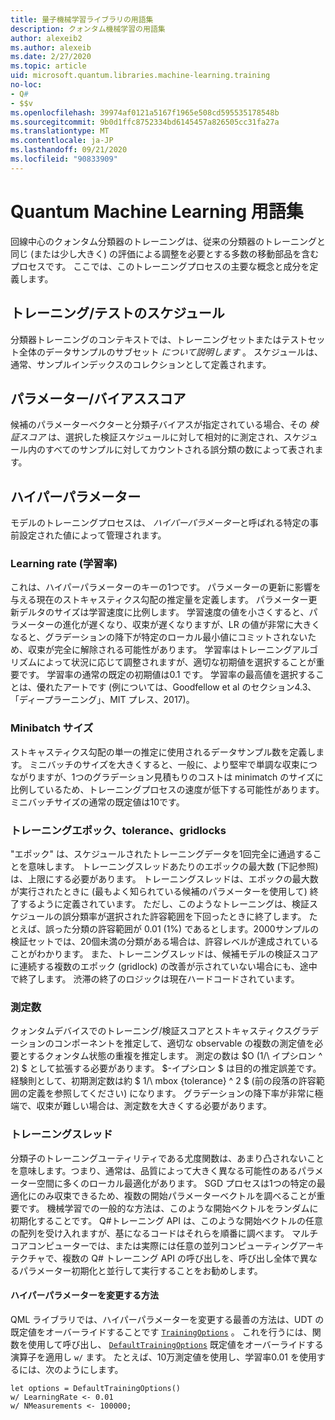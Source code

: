 ```yaml
---
title: 量子機械学習ライブラリの用語集
description: クォンタム機械学習の用語集
author: alexeib2
ms.author: alexeib
ms.date: 2/27/2020
ms.topic: article
uid: microsoft.quantum.libraries.machine-learning.training
no-loc:
- Q#
- $$v
ms.openlocfilehash: 39974af0121a5167f1965e508cd595535178548b
ms.sourcegitcommit: 9b0d1ffc8752334bd6145457a826505cc31fa27a
ms.translationtype: MT
ms.contentlocale: ja-JP
ms.lasthandoff: 09/21/2020
ms.locfileid: "90833909"
---
```

# <a name="quantum-machine-learning-glossary"></a>Quantum Machine Learning 用語集

回線中心のクォンタム分類器のトレーニングは、従来の分類器のトレーニングと同じ (または少し大きく) の評価による調整を必要とする多数の移動部品を含むプロセスです。 ここでは、このトレーニングプロセスの主要な概念と成分を定義します。

## <a name="trainingtesting-schedules"></a>トレーニング/テストのスケジュール

分類器トレーニングのコンテキストでは、トレーニングセットまたはテストセット全体のデータサンプルのサブセット *について説明します* 。 スケジュールは、通常、サンプルインデックスのコレクションとして定義されます。

## <a name="parameterbias-scores"></a>パラメーター/バイアススコア

候補のパラメーターベクターと分類子バイアスが指定されている場合、その *検証スコア* は、選択した検証スケジュールに対して相対的に測定され、スケジュール内のすべてのサンプルに対してカウントされる誤分類の数によって表されます。

## <a name="hyperparameters"></a>ハイパーパラメーター

モデルのトレーニングプロセスは、 *ハイパーパラメーター*と呼ばれる特定の事前設定された値によって管理されます。

### <a name="learning-rate"></a>Learning rate (学習率)

これは、ハイパーパラメーターのキーの1つです。 パラメーターの更新に影響を与える現在のストキャスティクス勾配の推定量を定義します。 パラメーター更新デルタのサイズは学習速度に比例します。 学習速度の値を小さくすると、パラメーターの進化が遅くなり、収束が遅くなりますが、LR の値が非常に大きくなると、グラデーションの降下が特定のローカル最小値にコミットされないため、収束が完全に解除される可能性があります。 学習率はトレーニングアルゴリズムによって状況に応じて調整されますが、適切な初期値を選択することが重要です。 学習率の通常の既定の初期値は0.1 です。 学習率の最高値を選択することは、優れたアートです (例については、Goodfellow et al のセクション4.3、「ディープラーニング」、MIT プレス、2017)。

### <a name="minibatch-size"></a>Minibatch サイズ

ストキャスティクス勾配の単一の推定に使用されるデータサンプル数を定義します。 ミニバッチのサイズを大きくすると、一般に、より堅牢で単調な収束につながりますが、1つのグラデーション見積もりのコストは minimatch のサイズに比例しているため、トレーニングプロセスの速度が低下する可能性があります。 ミニバッチサイズの通常の既定値は10です。

### <a name="training-epochs-tolerance-gridlocks"></a>トレーニングエポック、tolerance、gridlocks

"エポック" は、スケジュールされたトレーニングデータを1回完全に通過することを意味します。
トレーニングスレッドあたりのエポックの最大数 (下記参照) は、上限にする必要があります。 トレーニングスレッドは、エポックの最大数が実行されたときに (最もよく知られている候補のパラメーターを使用して) 終了するように定義されています。 ただし、このようなトレーニングは、検証スケジュールの誤分類率が選択された許容範囲を下回ったときに終了します。 たとえば、誤った分類の許容範囲が 0.01 (1%) であるとします。2000サンプルの検証セットでは、20個未満の分類がある場合は、許容レベルが達成されていることがわかります。 また、トレーニングスレッドは、候補モデルの検証スコアに連続する複数のエポック (gridlock) の改善が示されていない場合にも、途中で終了します。 渋滞の終了のロジックは現在ハードコードされています。

### <a name="measurements-count"></a>測定数

クォンタムデバイスでのトレーニング/検証スコアとストキャスティクスグラデーションのコンポーネントを推定して、適切な observable の複数の測定値を必要とするクォンタム状態の重複を推定します。 測定の数は $O (1/\ イプシロン ^ 2) $ として拡張する必要があります。 $-イプシロン $ は目的の推定誤差です。
経験則として、初期測定数は約 $ 1/\ mbox {tolerance} ^ 2 $ (前の段落の許容範囲の定義を参照してください) になります。 グラデーションの降下率が非常に極端で、収束が難しい場合は、測定数を大きくする必要があります。

### <a name="training-threads"></a>トレーニングスレッド

分類子のトレーニングユーティリティである尤度関数は、あまり凸されないことを意味します。つまり、通常は、品質によって大きく異なる可能性のあるパラメーター空間に多くのローカル最適化があります。 SGD プロセスは1つの特定の最適化にのみ収束できるため、複数の開始パラメーターベクトルを調べることが重要です。 機械学習での一般的な方法は、このような開始ベクトルをランダムに初期化することです。 Q#トレーニング API は、このような開始ベクトルの任意の配列を受け入れますが、基になるコードはそれらを順番に調べます。 マルチコアコンピューターでは、または実際には任意の並列コンピューティングアーキテクチャで、複数の Q# トレーニング API の呼び出しを、呼び出し全体で異なるパラメーター初期化と並行して実行することをお勧めします。

#### <a name="how-to-modify-the-hyperparameters"></a>ハイパーパラメーターを変更する方法

QML ライブラリでは、ハイパーパラメーターを変更する最善の方法は、UDT の既定値をオーバーライドすることです [`TrainingOptions`](xref:microsoft.quantum.machinelearning.trainingoptions) 。 これを行うには、関数を使用して呼び出し、 [`DefaultTrainingOptions`](xref:microsoft.quantum.machinelearning.defaulttrainingoptions) 既定値をオーバーライドする演算子を適用し `w/` ます。 たとえば、10万測定値を使用し、学習率0.01 を使用するには、次のようにします。
 ```qsharp
let options = DefaultTrainingOptions()
w/ LearningRate <- 0.01
w/ NMeasurements <- 100000;
 ```
